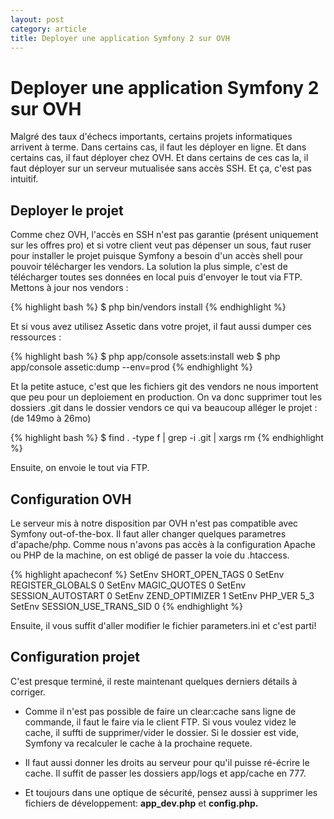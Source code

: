 ```yaml
---
layout: post
category: article 
title: Deployer une application Symfony 2 sur OVH
---
```


# Deployer une application Symfony 2 sur OVH

Malgré des taux d'échecs importants, certains projets informatiques arrivent à terme. Dans certains cas, il faut les déployer en ligne. Et dans certains cas, il faut déployer chez OVH. Et dans certains de ces cas la, il faut déployer sur un serveur mutualisée sans accès SSH. Et ça, c'est pas intuitif.

## Deployer le projet

Comme chez OVH, l'accès en SSH n'est pas garantie (présent uniquement sur les offres pro) et si votre client veut pas dépenser un sous, faut ruser pour installer le projet puisque Symfony a besoin d'un accès shell pour pouvoir télécharger les vendors. La solution la plus simple, c'est de télécharger toutes ses données en local puis d'envoyer le tout via FTP. Mettons à jour nos vendors :

<div class="syntax">
{% highlight bash %}
$ php bin/vendors install 
{% endhighlight %}
</div>


Et si vous avez utilisez Assetic dans votre projet, il faut aussi dumper ces ressources :

<div class="syntax">
{% highlight bash %}
$ php app/console assets:install web
$ php app/console assetic:dump --env=prod
{% endhighlight %}
</div>


Et la petite astuce, c'est que les fichiers git des vendors ne nous importent que peu pour un deploiement en production. On va donc supprimer tout les dossiers .git dans le dossier vendors ce qui va beaucoup alléger le projet : (de 149mo à 26mo)

<div class="syntax">
{% highlight bash %}
$ find . -type f | grep -i .git | xargs rm
{% endhighlight %}
</div>

Ensuite, on envoie le tout via FTP.


## Configuration OVH

Le serveur mis à notre disposition par OVH n'est pas compatible avec Symfony out-of-the-box. Il faut aller changer quelques parametres d'apache/php. Comme nous n'avons pas accès à la configuration Apache ou PHP de la machine, on est obligé de passer la voie du .htaccess. 

<div class="syntax">
{% highlight apacheconf %}
SetEnv SHORT_OPEN_TAGS 0
SetEnv REGISTER_GLOBALS 0
SetEnv MAGIC_QUOTES 0
SetEnv SESSION_AUTOSTART 0
SetEnv ZEND_OPTIMIZER 1
SetEnv PHP_VER 5_3
SetEnv SESSION_USE_TRANS_SID 0
{% endhighlight %}
</div>

Ensuite, il vous suffit d'aller modifier le fichier parameters.ini et c'est parti!

## Configuration projet

C'est presque terminé, il reste maintenant quelques derniers détails à corriger. 
 
* Comme il n'est pas possible de faire un <span class="syntax">clear:cache</span> sans ligne de commande, il faut le faire via le client FTP. Si vous voulez videz le cache, il suffti de supprimer/vider le dossier. Si le dossier est vide, Symfony va recalculer le cache à la prochaine requete. 

* Il faut aussi donner les droits au serveur pour qu'il puisse ré-écrire le cache. Il suffit de passer les dossiers app/logs et app/cache en 777. 

* Et toujours dans une optique de sécurité, pensez aussi à supprimer les fichiers de développement: **app_dev.php** et **config.php.** 
